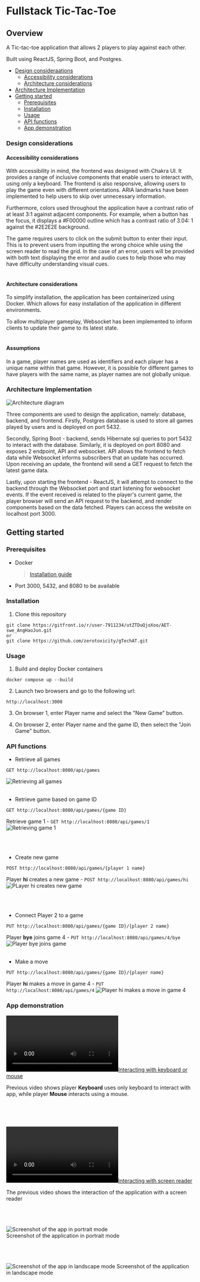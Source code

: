 # Fullstack Tic-Tac-Toe

## Overview

A Tic-tac-toe application that allows 2 players to play against each other.

Built using ReactJS, Spring Boot, and Postgres.

- [Design consideraations](#design-considerations)
  - [Accessibility considerations](#accessibility-considerations)
  - [Architecture considerations](#architecture-considerations)
- [Architecture Implementation](#architecture-implementation)
- [Getting started](#getting-started)
  - [Prerequisites](#prerequisites)
  - [Installation](#installation)
  - [Usage](#usage)
  - [API functions](#api-functions)
  - [App demonstration](#app-demonstration)

### Design considerations

#### Accessibility considerations

With accessibility in mind, the frontend was designed with Chakra UI. It provides a range of inclusive components that enable users to interact with, using only a keyboard.
The frontend is also responsive, allowing users to play the game even with different orientations.
ARIA landmarks have been implemented to help users to skip over unnecessary information.

Furthermore, colors used throughout the application have a contrast ratio of at least 3:1 against adjacent components.
For example, when a button has the focus, it displays a #F00000 outline which has a contrast ratio of 3.04: 1 against the #2E2E2E background.

The game requires users to click on the submit button to enter their input. This is to prevent users from inputting the wrong choice while using the screen reader to read the grid.
In the case of an error, users will be provided with both text displaying the error and audio cues to help those who may have difficulty understanding visual cues.
<br /><br />

#### Architecture considerations

To simplify installation, the application has been containerized using Docker. Which allows for easy installation of the application in different environments.

To allow multiplayer gameplay, Websocket has been implemented to inform clients to update their game to its latest state.
<br /><br />

#### Assumptions

In a game, player names are used as identifiers and each player has a unique name within that game. However, it is possible for different games to have players with the same name, as player names are not globally unique.

### Architecture Implementation

![Architecture diagram](doc/images/archi.png)

Three components are used to design the application, namely: database, backend, and frontend.
Firstly, Postgres database is used to store all games played by users and is deployed on port 5432.

Secondly, Spring Boot - backend, sends Hibernate sql queries to port 5432 to interact with the database.
Similarly, it is deployed on port 8080 and exposes 2 endpoint, API and websocket.
API allows the frontend to fetch data while Websocket informs subscribers that an update has occurred.
Upon receiving an update, the frontend will send a GET request to fetch the latest game data.

Lastly, upon starting the frontend - ReactJS, it will attempt to connect to the backend through the Websocket port and start listening for websocket events.
If the event received is related to the player's current game, the player browser will send an API request to the backend, and render components based on the data fetched.
Players can access the website on localhost port 3000.

## Getting started

### Prerequisites

- Docker

  > [Installation guide](https://docs.docker.com/get-docker/)

- Port 3000, 5432, and 8080 to be available

### Installation

1. Clone this repository

```
git clone https://gitfront.io/r/user-7911234/utZTDuQjoXoo/AET-swe_AngHaoJun.git
or
git clone https://github.com/zerotoxicity/gTechAT.git
```

### Usage

1. Build and deploy Docker containers

```
docker compose up --build
```

2. Launch two browsers and go to the following url:

```
http://localhost:3000
```

3. On browser 1, enter Player name and select the "New Game" button.

4. On browser 2, enter Player name and the game ID, then select the "Join Game" button.

### API functions

- Retrieve all games

```
GET http://localhost:8080/api/games
```

![Retrieving all games](doc/images/get-all.png)
<br /><br />

- Retrieve game based on game ID

```
GET http://localhost:8080/api/games/{game ID}
```

Retrieve game 1 - `GET http://localhost:8080/api/games/1`
![Retrieving game 1](doc/images/get-game-1.png)

<br /><br />

- Create new game

```
POST http://localhost:8080/api/games/{player 1 name}
```

Player **hi** creates a new game - `POST http://localhost:8080/api/games/hi`
![PLayer hi creates new game](doc/images/create-game.png)

<br /><br />

- Connect Player 2 to a game

```
PUT http://localhost:8080/api/games/{game ID}/{player 2 name}
```

Player **bye** joins game 4 - `PUT http://localhost:8080/api/games/4/bye`
![Player bye joins game](doc/images/join-game.png)
<br /><br />

- Make a move

```
PUT http://localhost:8080/api/games/{game ID}/{player name}
```

Player **hi** makes a move in game 4 - `PUT http://localhost:8080/api/games/4`
![Player hi makes a move in game 4](doc/images/update-game.png)

### App demonstration

[![Interacting with keyboard or mouse](doc/videos/KeyMouse.mp4)](https://user-images.githubusercontent.com/31730313/223983933-2927b5b2-f564-44c3-bf57-94a3f990eb0e.mp4)

Previous video shows player **Keyboard** uses only keyboard to interact with app, while player **Mouse** interacts using a mouse.

<br /> <br /> <br />

[![Interacting with screen reader](doc/videos/voice.mp4)](https://user-images.githubusercontent.com/31730313/223982260-b4361794-60c5-4721-9ba0-7983159122a2.mp4)

The previous video shows the interaction of the application with a screen reader
<br /> <br /> <br /> <br />

![Screenshot of the app in portrait mode](doc/images/mobileP.png)
<br />
Screenshot of the application in portrait mode
<br /> <br /> <br /> <br />

![Screenshot of the app in landscape mode](doc/images/mobileL.png)
Screenshot of the application in landscape mode
